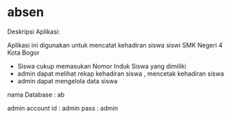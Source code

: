 # absen
Deskripsi Aplikasi:

Aplikasi ini digunakan untuk mencatat kehadiran siswa siswi SMK Negeri 4 Kota Bogor
- Siswa cukup memasukan Nomor Induk Siswa yang dimiliki 
- admin dapat melihat rekap kehadiran siswa , mencetak kehadiran siswa
- admin dapat mengelola data siswa

nama Database : ab

admin account
id : admin
pass : admin